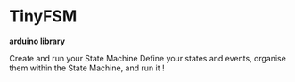 # TinyFSM

**arduino library**

Create and run your State Machine
Define your states and events, organise them within the State Machine, and run it !

